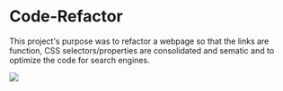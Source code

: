 # Code-Refactor 

This project's purpose was to refactor a webpage so that the links are function, CSS selectors/properties are consolidated and sematic and to optimize the code for search engines.

![](images/online-reputation-management.jpg)

